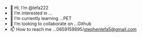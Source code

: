 - 👋 Hi, I’m @lefa222
- 👀 I’m interested in ...
- 🌱 I’m currently learning ...PET
- 💞️ I’m looking to collaborate on ...Github
- 📫 How to reach me ...0659159895/stephenlefa5@gmail.com

<!---
lefa222/lefa222 is a ✨ special ✨ repository because its `README.md` (this file) appears on your GitHub profile.
You can click the Preview link to take a look at your changes.
--->
